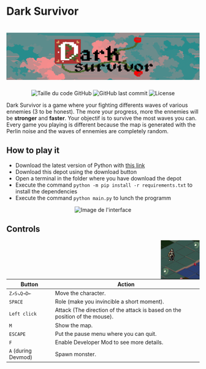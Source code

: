 # Dark Survivor
# ![Logo.png](photos/Logo.png)

<div align=center>
  <img alt="Taille du code GitHub" src="https://img.shields.io/github/languages/code-size/Wanous/Dark-Survivor?label=taille%20du%20code">
  <img alt="GitHub last commit" src="https://img.shields.io/github/last-commit/Wanous/Dark-Survivor?logo=github&style=plastic">
  <img alt="License" src="https://img.shields.io/github/license/Wanous/Dark-Survivor?style=plastic">
</div>

Dark Survivor is a game where your fighting differents waves of various ennemies (3 to be honest). The more your progress, more the ennemies will be **stronger** and **faster**.
 Your objectif is to survive the most waves you can. Every game you playing is different because the map is generated with the Perlin noise and the waves of ennemies are completely random.

## How to play it 

- Download the latest version of Python with [this link](https://www.python.org/downloads/)
- Download this depot using the download button
- Open a terminal in the folder where you have download the depot
- Execute the command `python -m pip install -r requirements.txt` to install the dependencies
- Execute the command  `python main.py` to lunch the programm

<div align=center><img alt="Image de l'interface" height="50%" width="50%" src="photos/Interface.png"></div>

## Controls
<img alt="Gameplay" align="right"  height="20%" width="20%" src="photos/Gameplay.gif">
<div width="20%" height="20%">
  
  
  | Button | Action |
  | ------ | ------ |
  | `Z↗S↘Q→D←`| Move the character.|
  | `SPACE` | Role (make you invincible a short moment).  |
  | `Left click` |  Attack (The direction of the attack is based on the position of the mouse).  |
  | `M` | Show the map. |
  |`ESCAPE`| Put the pause menu where you can quit.|
  | `F` | Enable Developer Mod to see more details. |
  | `A` (during Devmod)| Spawn monster.|

</div>




